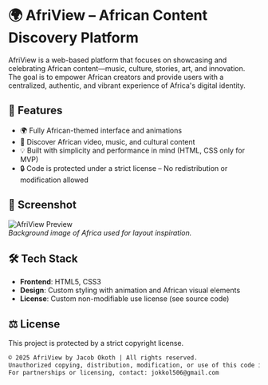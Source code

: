 # 🌍 AfriView – African Content Discovery Platform

AfriView is a web-based platform that focuses on showcasing and celebrating African content—music, culture, stories, art, and innovation. The goal is to empower African creators and provide users with a centralized, authentic, and vibrant experience of Africa's digital identity.

## 🚀 Features

- 🌍 Fully African-themed interface and animations
- 🎥 Discover African video, music, and cultural content
- 💡 Built with simplicity and performance in mind (HTML, CSS only for MVP)
- 🔒 Code is protected under a strict license – No redistribution or modification allowed

## 📸 Screenshot

![AfriView Preview](https://upload.wikimedia.org/wikipedia/commons/7/76/Africa_Map_Transparent.png)  
*Background image of Africa used for layout inspiration.*

## 🛠️ Tech Stack

- **Frontend**: HTML5, CSS3
- **Design**: Custom styling with animation and African visual elements
- **License**: Custom non-modifiable use license (see source code)

## ⚖️ License

This project is protected by a strict copyright license.

```html
© 2025 AfriView by Jacob Okoth | All rights reserved.
Unauthorized copying, distribution, modification, or use of this code is strictly prohibited.
For partnerships or licensing, contact: jokkol506@gmail.com
